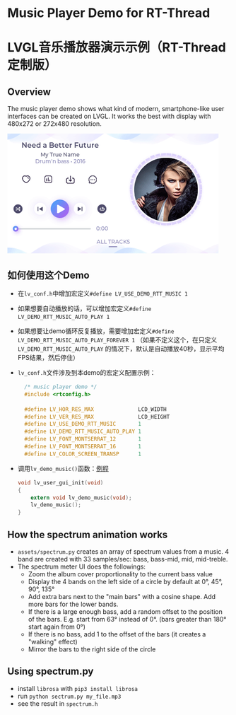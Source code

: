 # Music Player Demo for RT-Thread

# LVGL音乐播放器演示示例（RT-Thread定制版）

## Overview
The music player demo shows what kind of modern, smartphone-like user interfaces can be created on LVGL. It works the best with display with 480x272 or 272x480 resolution. 


![Music player demo with LVGL embedded GUI library](screenshot1.gif)

## 如何使用这个Demo

- 在`lv_conf.h`中增加宏定义`#define LV_USE_DEMO_RTT_MUSIC 1 `

- 如果想要自动播放的话，可以增加宏定义`#define LV_DEMO_RTT_MUSIC_AUTO_PLAY 1`

- 如果想要让demo循环反复播放，需要增加宏定义`#define LV_DEMO_RTT_MUSIC_AUTO_PLAY_FOREVER 1` （如果不定义这个，在只定义 `LV_DEMO_RTT_MUSIC_AUTO_PLAY` 的情况下，默认是自动播放40秒，显示平均FPS结果，然后停住）

- `lv_conf.h`文件涉及到本demo的宏定义配置示例：

  ```c
    /* music player demo */
    #include <rtconfig.h>
    
    #define LV_HOR_RES_MAX              LCD_WIDTH
    #define LV_VER_RES_MAX              LCD_HEIGHT
    #define LV_USE_DEMO_RTT_MUSIC       1
    #define LV_DEMO_RTT_MUSIC_AUTO_PLAY 1
    #define LV_FONT_MONTSERRAT_12       1
    #define LV_FONT_MONTSERRAT_16       1
    #define LV_COLOR_SCREEN_TRANSP      1
  ```
  
- 调用`lv_demo_music()`函数：[例程](https://github.com/RT-Thread/rt-thread/blob/master/bsp/stm32/stm32f469-st-disco/applications/lvgl/demo/lv_demo.c)

  ```c
  void lv_user_gui_init(void)
  {
      extern void lv_demo_music(void);
      lv_demo_music();
  }
  ```

## How the spectrum animation works
- `assets/spectrum.py` creates an array of spectrum values from a music. 4 band are created with 33 samples/sec: bass, bass-mid, mid, mid-treble.
- The spectrum meter UI does the followings:
	- Zoom the album cover proportionality to the current bass value
	- Display the 4 bands on the left side of a circle by default at 0°, 45°, 90°, 135°
	- Add extra bars next to the "main bars" with a cosine shape. Add more bars for the lower bands.
	- If there is a large enough bass, add a random offset to the position of the bars. E.g. start from 63° instead of 0°. (bars greater than 180° start again from 0°)
	- If there is no bass, add 1 to the offset of the bars (it creates a "walking" effect)
	- Mirror the bars to the right side of the circle
	
## Using spectrum.py
- install `librosa` with `pip3 install librosa`	
- run `python sectrum.py my_file.mp3`
- see the result in `spectrum.h`

